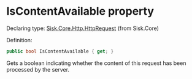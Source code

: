 <!--

Copyrights 2023 Sisk Framework - CypherPotato
Published under MIT license

!!! DO NOT EDIT THIS FILE !!!
This file was generated by a tool in the Sisk package. To edit the information in this documentation,
edit the XML documentation present in the Sisk source code.

-->


# IsContentAvailable property

Declaring type: [Sisk.Core.Http.HttpRequest](/spec/Sisk.Core.Http.HttpRequest.md) (from Sisk.Core)


Definition:

```cs
public bool IsContentAvailable { get; }
```

Gets a boolean indicating whether the content of this request has been processed by the server.

